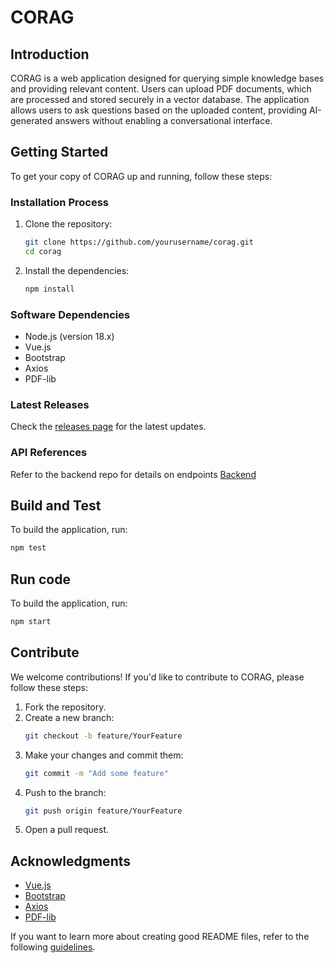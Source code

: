 # CORAG

## Introduction
CORAG is a web application designed for querying simple knowledge bases and providing relevant content. Users can upload PDF documents, which are processed and stored securely in a vector database. The application allows users to ask questions based on the uploaded content, providing AI-generated answers without enabling a conversational interface. 

## Getting Started

To get your copy of CORAG up and running, follow these steps:

### Installation Process
1. Clone the repository:
   ```bash
   git clone https://github.com/yourusername/corag.git
   cd corag
   ```

2. Install the dependencies:
   ```bash
   npm install
   ```

### Software Dependencies
- Node.js (version 18.x)
- Vue.js
- Bootstrap
- Axios
- PDF-lib

### Latest Releases
Check the [releases page](https://github.com/yourusername/corag/releases) for the latest updates.

### API References
Refer to the backend repo for details on endpoints 
[Backend](https://github.com/codebyhans/Corag-backend)


## Build and Test

To build the application, run:

```bash
npm test
```

## Run code

To build the application, run:

```bash
npm start
```


## Contribute

We welcome contributions! If you'd like to contribute to CORAG, please follow these steps:

1. Fork the repository.
2. Create a new branch:
   ```bash
   git checkout -b feature/YourFeature
   ```
3. Make your changes and commit them:
   ```bash
   git commit -m "Add some feature"
   ```
4. Push to the branch:
   ```bash
   git push origin feature/YourFeature
   ```
5. Open a pull request.


## Acknowledgments
- [Vue.js](https://vuejs.org/)
- [Bootstrap](https://getbootstrap.com/)
- [Axios](https://axios-http.com/)
- [PDF-lib](https://pdf-lib.js.org/)

If you want to learn more about creating good README files, refer to the following [guidelines](https://docs.microsoft.com/en-us/azure/devops/repos/git/create-a-readme?view=azure-devops).